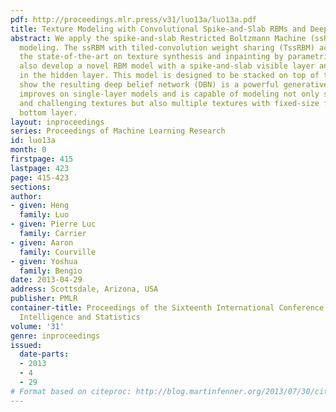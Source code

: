 ```yaml
---
pdf: http://proceedings.mlr.press/v31/luo13a/luo13a.pdf
title: Texture Modeling with Convolutional Spike-and-Slab RBMs and Deep Extensions
abstract: We apply the spike-and-slab Restricted Boltzmann Machine (ssRBM) to texture
  modeling. The ssRBM with tiled-convolution weight sharing (TssRBM) achieves or surpasses
  the state-of-the-art on texture synthesis and inpainting by parametric models. We
  also develop a novel RBM model with a spike-and-slab visible layer and binary variables
  in the hidden layer. This model is designed to be stacked on top of the ssRBM. We
  show the resulting deep belief network (DBN) is a powerful generative model that
  improves on single-layer models and is capable of modeling not only single high-resolution
  and challenging textures but also multiple textures with fixed-size filters in the
  bottom layer.
layout: inproceedings
series: Proceedings of Machine Learning Research
id: luo13a
month: 0
firstpage: 415
lastpage: 423
page: 415-423
sections: 
author:
- given: Heng
  family: Luo
- given: Pierre Luc
  family: Carrier
- given: Aaron
  family: Courville
- given: Yoshua
  family: Bengio
date: 2013-04-29
address: Scottsdale, Arizona, USA
publisher: PMLR
container-title: Proceedings of the Sixteenth International Conference on Artificial
  Intelligence and Statistics
volume: '31'
genre: inproceedings
issued:
  date-parts:
  - 2013
  - 4
  - 29
# Format based on citeproc: http://blog.martinfenner.org/2013/07/30/citeproc-yaml-for-bibliographies/
---
```

